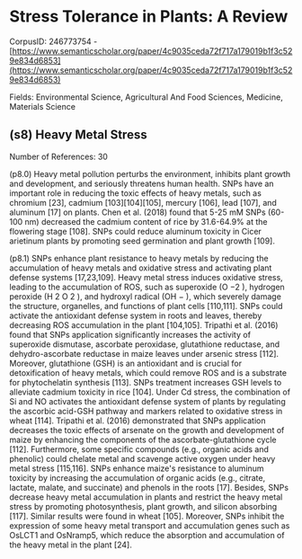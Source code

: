 # Stress Tolerance in Plants: A Review

CorpusID: 246773754 - [https://www.semanticscholar.org/paper/4c9035ceda72f717a179019b1f3c529e834d6853](https://www.semanticscholar.org/paper/4c9035ceda72f717a179019b1f3c529e834d6853)

Fields: Environmental Science, Agricultural And Food Sciences, Medicine, Materials Science

## (s8) Heavy Metal Stress
Number of References: 30

(p8.0) Heavy metal pollution perturbs the environment, inhibits plant growth and development, and seriously threatens human health. SNPs have an important role in reducing the toxic effects of heavy metals, such as chromium [23], cadmium [103][104][105], mercury [106], lead [107], and aluminum [17] on plants. Chen et al. (2018) found that 5-25 mM SNPs (60-100 nm) decreased the cadmium content of rice by 31.6-64.9% at the flowering stage [108]. SNPs could reduce aluminum toxicity in Cicer arietinum plants by promoting seed germination and plant growth [109].

(p8.1) SNPs enhance plant resistance to heavy metals by reducing the accumulation of heavy metals and oxidative stress and activating plant defense systems [17,23,109]. Heavy metal stress induces oxidative stress, leading to the accumulation of ROS, such as superoxide (O −2 ), hydrogen peroxide (H 2 O 2 ), and hydroxyl radical (OH − ), which severely damage the structure, organelles, and functions of plant cells [110,111]. SNPs could activate the antioxidant defense system in roots and leaves, thereby decreasing ROS accumulation in the plant [104,105]. Tripathi et al. (2016) found that SNPs application significantly increases the activity of superoxide dismutase, ascorbate peroxidase, glutathione reductase, and dehydro-ascorbate reductase in maize leaves under arsenic stress [112]. Moreover, glutathione (GSH) is an antioxidant and is crucial for detoxification of heavy metals, which could remove ROS and is a substrate for phytochelatin synthesis [113]. SNPs treatment increases GSH levels to alleviate cadmium toxicity in rice [104]. Under Cd stress, the combination of Si and NO activates the antioxidant defense system of plants by regulating the ascorbic acid-GSH pathway and markers related to oxidative stress in wheat [114]. Tripathi et al. (2016) demonstrated that SNPs application decreases the toxic effects of arsenate on the growth and development of maize by enhancing the components of the ascorbate-glutathione cycle [112]. Furthermore, some specific compounds (e.g., organic acids and phenolic) could chelate metal and scavenge active oxygen under heavy metal stress [115,116]. SNPs enhance maize's resistance to aluminum toxicity by increasing the accumulation of organic acids (e.g., citrate, lactate, malate, and succinate) and phenols in the roots [17]. Besides, SNPs decrease heavy metal accumulation in plants and restrict the heavy metal stress by promoting photosynthesis, plant growth, and silicon absorbing [117]. Similar results were found in wheat [105]. Moreover, SNPs inhibit the expression of some heavy metal transport and accumulation genes such as OsLCT1 and OsNramp5, which reduce the absorption and accumulation of the heavy metal in the plant [24].
